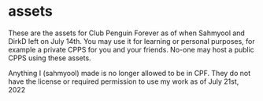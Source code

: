 # assets

These are the assets for Club Penguin Forever as of when Sahmyool and DirkD left on July 14th. You may use it for learning or personal purposes, for example a private CPPS for you and your friends. No-one may host a public CPPS using these assets. 

Anything I (sahmyool) made is no longer allowed to be in CPF. They do not have the license or required permission to use my work as of July 21st, 2022
